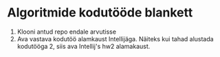 # Algoritmide kodutööde blankett 

1. Klooni antud repo endale arvutisse
2. Ava vastava kodutöö alamkaust Intellijäga. Näiteks kui tahad alustada kodutööga 2, siis ava Intellij's hw2 alamakaust. 

